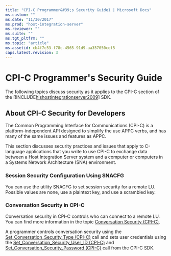 ```yaml
---
title: "CPI-C Programmer&#39;s Security Guide1 | Microsoft Docs"
ms.custom: ""
ms.date: "11/30/2017"
ms.prod: "host-integration-server"
ms.reviewer: ""
ms.suite: ""
ms.tgt_pltfrm: ""
ms.topic: "article"
ms.assetid: cb4f7c53-f78c-4565-91d9-aa357050cef5
caps.latest.revision: 3
---
```

# CPI-C Programmer&#39;s Security Guide
The following topics discuss security as it applies to the CPI-C section of the [!INCLUDE[hishostintegrationserver2009](../includes/hishostintegrationserver2009-md.md)] SDK.  
  
## About CPI-C Security for Developers  
 The Common Programming Interface for Communications (CPI-C) is a platform-independent API designed to simplify the use APPC verbs, and has many of the same issues and features as APPC.  
  
 This section discusses security practices and issues that apply to C-language applications that you write to use CPI-C to exchange data between a Host Integration Server system and a computer or computers in a Systems Network Architecture (SNA) environment.  
  
### Session Security Configuration Using SNACFG  
 You can use the utility SNACFG to set session security for a remote LU. Possible values are none, use a plaintext key, and use a scrambled key.  
  
### Conversation Security in CPI-C  
 Conversation security in CPI-C controls who can connect to a remote LU. You can find more information in the topic [Conversation Security (CPI-C)](../HIS2010/conversation-security-cpi-c-1.md).  
  
 A programmer controls conversation security using the [Set_Conversation_Security_Type (CPI-C)](../HIS2010/set-conversation-security-type-cpi-c-2.md) call and sets user credentials using the [Set_Conversation_Security_User_ID (CPI-C)](../HIS2010/set-conversation-security-user-id-cpi-c-2.md) and [Set_Conversation_Security_Password (CPI-C)](../HIS2010/set-conversation-security-password-cpi-c-2.md) call from the CPI-C SDK.